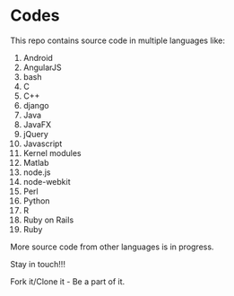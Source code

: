 Codes
=====

This repo contains source code in multiple languages like:

1. Android
2. AngularJS
3. bash
4. C
5. C++
6. django
7. Java
8. JavaFX
9. jQuery
10. Javascript
12. Kernel modules
13. Matlab
14. node.js
15. node-webkit
16. Perl
17. Python
18. R
19. Ruby on Rails
20. Ruby

More source code from other languages is in progress.

Stay in touch!!!

Fork it/Clone it - Be a part of it.
